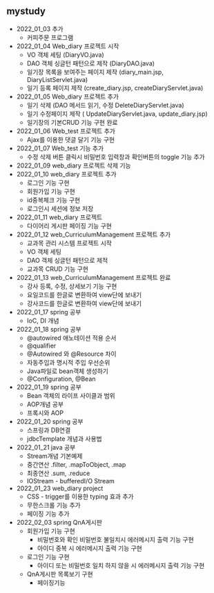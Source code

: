 ## mystudy

* 2022_01_03 추가
   * 커피주문 프로그램
* 2022_01_04 Web_diary 프로젝트 시작
   * VO 객체 세팅 (DiaryVO.java)
   * DAO 객체 싱글턴 패턴으로 제작 (DiaryDAO.java)
   * 일기장 목록을 보여주는 페이지 제작 (diary_main.jsp, DiaryListServlet.java)
   * 일기 등록 페이지 제작 (create_diary.jsp, createDiaryServlet.java)
* 2022_01_05 Web_diary 프로젝트 추가
   * 일기 삭제 (DAO 메서드 읽기, 수정 DeleteDiaryServlet.java)
   * 일기 수정페이지 제작 ( UpdateDiaryServlet.java, update_diary.jsp) 
   * 일기장의 기본CRUD 기능 구현 완료
* 2022_01_06 Web_test 프로젝트 추가
   * Ajax를 이용한 댓글 달기 기능 구현
* 2022_01_07 Web_test 기능 추가
   * 수정 삭제 버튼 클릭시 비밀번호 입력창과 확인버튼의 toggle 기능 추가 
* 2022_01_09 web_diary 프로젝트 삭제 기능
* 2022_01_10 web_diary 프로젝트 추가
   * 로그인 기능 구현
   * 회원가입 기능 구현
   * id중복체크 기능 구현
   * 로그인시 세션에 정보 저장
* 2022_01_11 web_diary 프로젝트 
   * 다이어리 게시판 페이징 기능 구현
* 2022_01_12 web_CurriculumManagement 프로젝트 추가
   * 교과목 관리 시스템 프로젝트 시작 
   * VO 객체 세팅
   * DAO 객체 싱글턴 패턴으로 제적
   * 교과목 CRUD 기능 구현 
* 2022_01_13 web_CurriculumManagement 프로젝트 완료
   * 강사 등록, 수정, 상세보기 기능 구현 
   * 요일코드를 한글로 변환하여 view단에 보내기
   * 강사코드를 한글로 변환하여 view단에 보내기
* 2022_01_17 spring 공부
   * IoC, DI 개념  
* 2022_01_18 spring 공부
   * @autowired 애노테이션 적용 순서
   * @qualifier
   * @Autowired 와 @Resource 차이
   * 자동주입과 명시적 주입 우선순위
   * Java파일로 bean객체 생성하기
   * @Configuration, @Bean
* 2022_01_19 spring 공부
   * Bean 객체의 라이프 사이클과 범위
   * AOP개념 공부
   * 프록시와 AOP
* 2022_01_20 spring 공부
   * 스프링과 DB연결
   * jdbcTemplate 개념과 사용법
* 2022_01_21 java 공부
   * Stream개념 기본예제
   * 중간연산 .filter, .mapToObject, .map
   * 최종연산 .sum, .reduce
   * IOStream - bufferedI/O Stream
* 2022_01_23 web_diary project
   * CSS - trigger를 이용한 typing 효과 추가
   * 무한스크롤 기능 추가
   * 페이징 기능 추가 
* 2022_02_03 spring QnA게시판 
   * 회원가입 기능 구현
      * 비밀번호와 확인 비밀번호 불일치시 에러메시지 출력 기능 구현
      * 아이디 중복 시 에러메시지 출력 기능 구현
   * 로그인 기능 구현 
      * 아이디 또는 비밀번호 일치 하지 않을 시 에러메시지 출력 기능 구현
   * QnA게시판 목록보기 구현
      * 페이징기능   
   
